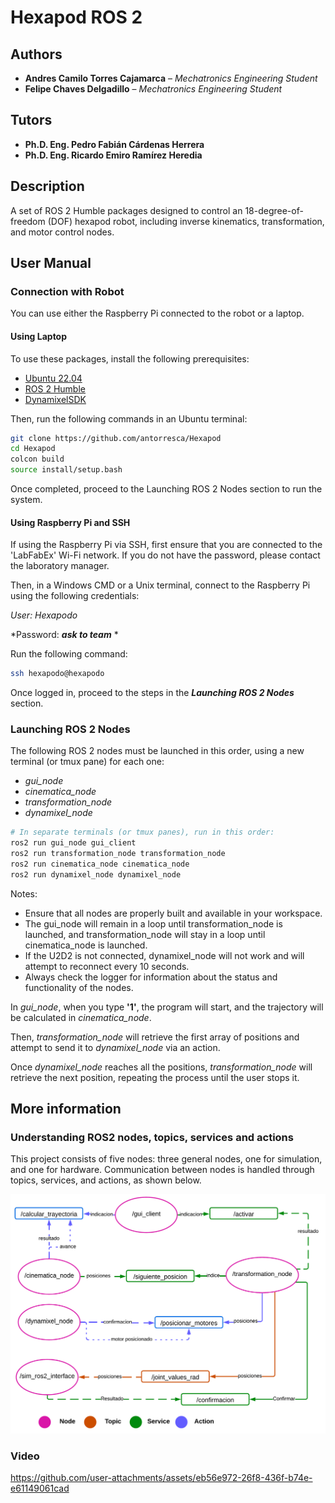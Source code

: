 # Hexapod ROS 2

## Authors

* **Andres Camilo Torres Cajamarca** – *Mechatronics Engineering Student*
* **Felipe Chaves Delgadillo** – *Mechatronics Engineering Student*

## Tutors

* **Ph.D. Eng. Pedro Fabián Cárdenas Herrera**
* **Ph.D. Eng. Ricardo Emiro Ramírez Heredia**

## Description

A set of ROS 2 Humble packages designed to control an 18-degree-of-freedom (DOF) hexapod robot, including inverse kinematics, transformation, and motor control nodes.

## User Manual

### Connection with Robot

You can use either the Raspberry Pi connected to the robot or a laptop.

#### Using Laptop

To use these packages, install the following prerequisites:

* [Ubuntu 22.04](https://releases.ubuntu.com/jammy/)
* [ROS 2 Humble](https://docs.ros.org/en/humble/index.html)
* [DynamixelSDK](https://emanual.robotis.com/docs/en/software/dynamixel/dynamixel_sdk/download/)

Then, run the following commands in an Ubuntu terminal:

```bash
git clone https://github.com/antorresca/Hexapod
cd Hexapod
colcon build
source install/setup.bash
```

Once completed, proceed to the Launching ROS 2 Nodes section to run the system.

#### Using Raspberry Pi and SSH

If using the Raspberry Pi via SSH, first ensure that you are connected to the 'LabFabEx' Wi-Fi network. If you do not have the password, please contact the laboratory manager.

Then, in a Windows CMD or a Unix terminal, connect to the Raspberry Pi using the following credentials:

*User: Hexapodo*

*Password: ***ask to team*** *

Run the following command:

```bash
ssh hexapodo@hexapodo
```

Once logged in, proceed to the steps in the ***Launching ROS 2 Nodes*** section.

### Launching ROS 2 Nodes

The following ROS 2 nodes must be launched in this order, using a new terminal (or tmux pane) for each one:

* *gui_node*
* *cinematica_node*
* *transformation_node*
* *dynamixel_node*

```bash
# In separate terminals (or tmux panes), run in this order:
ros2 run gui_node gui_client
ros2 run transformation_node transformation_node
ros2 run cinematica_node cinematica_node
ros2 run dynamixel_node dynamixel_node
```

Notes:

* Ensure that all nodes are properly built and available in your workspace.
* The gui_node will remain in a loop until transformation_node is launched, and transformation_node will stay in a loop until cinematica_node is launched.
* If the U2D2 is not connected, dynamixel_node will not work and will attempt to reconnect every 10 seconds.
* Always check the logger for information about the status and functionality of the nodes.

In *gui_node*, when you type **'1'**, the program will start, and the trajectory will be calculated in *cinematica_node*.

Then, *transformation_node* will retrieve the first array of positions and attempt to send it to *dynamixel_node* via an action.

Once *dynamixel_node* reaches all the positions, *transformation_node* will retrieve the next position, repeating the process until the user stops it.

## More information

### Understanding ROS2 nodes, topics, services and actions

This project consists of five nodes: three general nodes, one for simulation, and one for hardware. Communication between nodes is handled through topics, services, and actions, as shown below.

![1741327637519](images/README/1741327637519.png)

### Video

https://github.com/user-attachments/assets/eb56e972-26f8-436f-b74e-e61149061cad

